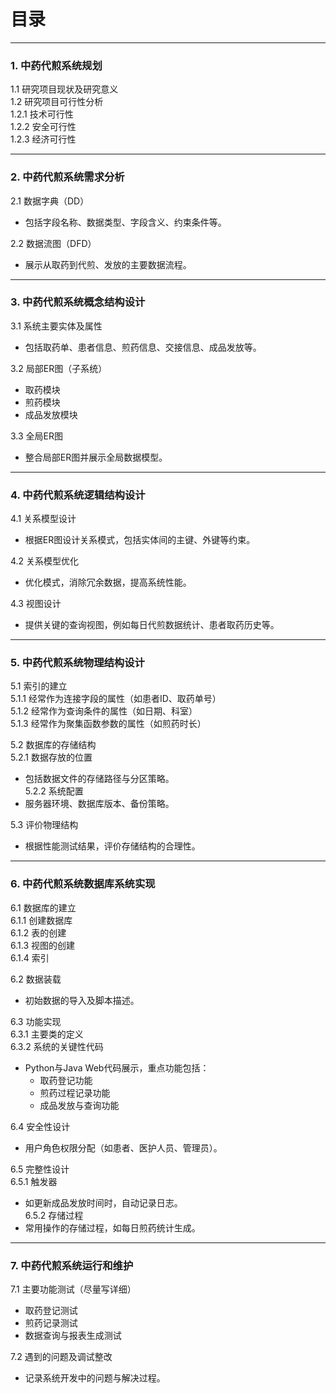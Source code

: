 # 目录

---

### **1. 中药代煎系统规划**
1.1 研究项目现状及研究意义  
1.2 研究项目可行性分析  
1.2.1 技术可行性  
1.2.2 安全可行性  
1.2.3 经济可行性  

---

### **2. 中药代煎系统需求分析**
2.1 数据字典（DD）  
- 包括字段名称、数据类型、字段含义、约束条件等。  

2.2 数据流图（DFD）  
- 展示从取药到代煎、发放的主要数据流程。  

---

### **3. 中药代煎系统概念结构设计**
3.1 系统主要实体及属性  
- 包括取药单、患者信息、煎药信息、交接信息、成品发放等。  

3.2 局部ER图（子系统）  
- 取药模块  
- 煎药模块  
- 成品发放模块  

3.3 全局ER图  
- 整合局部ER图并展示全局数据模型。  

---

### **4. 中药代煎系统逻辑结构设计**
4.1 关系模型设计  
- 根据ER图设计关系模式，包括实体间的主键、外键等约束。  

4.2 关系模型优化  
- 优化模式，消除冗余数据，提高系统性能。  

4.3 视图设计  
- 提供关键的查询视图，例如每日代煎数据统计、患者取药历史等。  

---

### **5. 中药代煎系统物理结构设计**
5.1 索引的建立  
5.1.1 经常作为连接字段的属性（如患者ID、取药单号）  
5.1.2 经常作为查询条件的属性（如日期、科室）  
5.1.3 经常作为聚集函数参数的属性（如煎药时长）  

5.2 数据库的存储结构  
5.2.1 数据存放的位置  
- 包括数据文件的存储路径与分区策略。  
5.2.2 系统配置  
- 服务器环境、数据库版本、备份策略。  

5.3 评价物理结构  
- 根据性能测试结果，评价存储结构的合理性。  

---

### **6. 中药代煎系统数据库系统实现**
6.1 数据库的建立  
6.1.1 创建数据库  
6.1.2 表的创建  
6.1.3 视图的创建  
6.1.4 索引  

6.2 数据装载  
- 初始数据的导入及脚本描述。  

6.3 功能实现  
6.3.1 主要类的定义  
6.3.2 系统的关键性代码  
- Python与Java Web代码展示，重点功能包括：  
  - 取药登记功能  
  - 煎药过程记录功能  
  - 成品发放与查询功能  

6.4 安全性设计  
- 用户角色权限分配（如患者、医护人员、管理员）。  

6.5 完整性设计  
6.5.1 触发器  
- 如更新成品发放时间时，自动记录日志。  
6.5.2 存储过程  
- 常用操作的存储过程，如每日煎药统计生成。  

---

### **7. 中药代煎系统运行和维护**
7.1 主要功能测试（尽量写详细）  
- 取药登记测试  
- 煎药记录测试  
- 数据查询与报表生成测试  

7.2 遇到的问题及调试整改  
- 记录系统开发中的问题与解决过程。  
